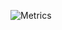![Metrics](https://metrics.lecoq.io/AleixFerre?template=classic&isocalendar=1&languages=1&lines=1&introduction=1&followup=1&isocalendar.duration=half-year&languages.limit=8&languages.threshold=0%25&languages.colors=github&languages.sections=most-used&languages.indepth=false&languages.analysis.timeout=15&languages.categories=markup%2C%20programming&languages.recent.categories=markup%2C%20programming&languages.recent.load=300&languages.recent.days=14&followup.sections=repositories&followup.indepth=false&introduction.title=true&config.timezone=Europe%2FMadrid)
